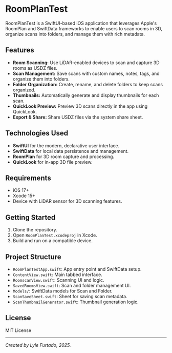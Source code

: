 # RoomPlanTest

RoomPlanTest is a SwiftUI-based iOS application that leverages Apple's RoomPlan and SwiftData frameworks to enable users to scan rooms in 3D, organize scans into folders, and manage them with rich metadata.

## Features
- **Room Scanning:** Use LiDAR-enabled devices to scan and capture 3D rooms as USDZ files.
- **Scan Management:** Save scans with custom names, notes, tags, and organize them into folders.
- **Folder Organization:** Create, rename, and delete folders to keep scans organized.
- **Thumbnails:** Automatically generate and display thumbnails for each scan.
- **QuickLook Preview:** Preview 3D scans directly in the app using QuickLook.
- **Export & Share:** Share USDZ files via the system share sheet.

## Technologies Used
- **SwiftUI** for the modern, declarative user interface.
- **SwiftData** for local data persistence and management.
- **RoomPlan** for 3D room capture and processing.
- **QuickLook** for in-app 3D file preview.

## Requirements
- iOS 17+
- Xcode 15+
- Device with LiDAR sensor for 3D scanning features.

## Getting Started
1. Clone the repository.
2. Open `RoomPlanTest.xcodeproj` in Xcode.
3. Build and run on a compatible device.

## Project Structure
- `RoomPlanTestApp.swift`: App entry point and SwiftData setup.
- `ContentView.swift`: Main tabbed interface.
- `RoomscanView.swift`: Scanning UI and logic.
- `SavedRoomsView.swift`: Scan and folder management UI.
- `Models/`: SwiftData models for Scan and Folder.
- `ScanSaveSheet.swift`: Sheet for saving scan metadata.
- `ScanThumbnailGenerator.swift`: Thumbnail generation logic.

## License
MIT License

---

*Created by Lyle Furtado, 2025.*
